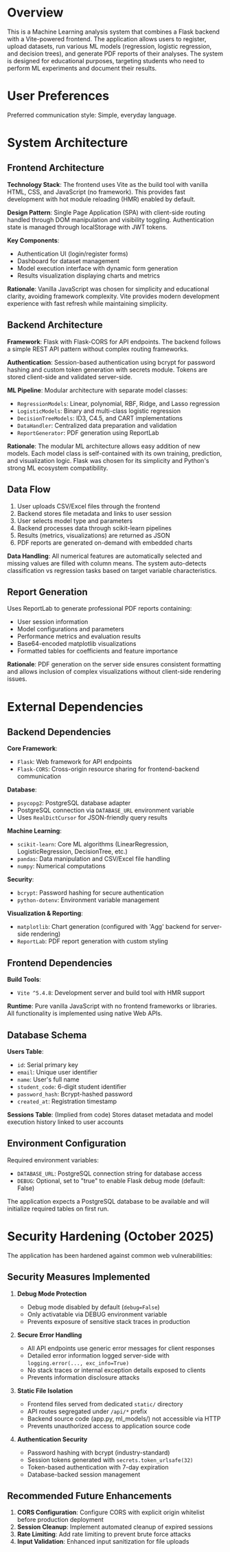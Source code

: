 # Overview

This is a Machine Learning analysis system that combines a Flask backend with a Vite-powered frontend. The application allows users to register, upload datasets, run various ML models (regression, logistic regression, and decision trees), and generate PDF reports of their analyses. The system is designed for educational purposes, targeting students who need to perform ML experiments and document their results.

# User Preferences

Preferred communication style: Simple, everyday language.

# System Architecture

## Frontend Architecture

**Technology Stack**: The frontend uses Vite as the build tool with vanilla HTML, CSS, and JavaScript (no framework). This provides fast development with hot module reloading (HMR) enabled by default.

**Design Pattern**: Single Page Application (SPA) with client-side routing handled through DOM manipulation and visibility toggling. Authentication state is managed through localStorage with JWT tokens.

**Key Components**:
- Authentication UI (login/register forms)
- Dashboard for dataset management
- Model execution interface with dynamic form generation
- Results visualization displaying charts and metrics

**Rationale**: Vanilla JavaScript was chosen for simplicity and educational clarity, avoiding framework complexity. Vite provides modern development experience with fast refresh while maintaining simplicity.

## Backend Architecture

**Framework**: Flask with Flask-CORS for API endpoints. The backend follows a simple REST API pattern without complex routing frameworks.

**Authentication**: Session-based authentication using bcrypt for password hashing and custom token generation with secrets module. Tokens are stored client-side and validated server-side.

**ML Pipeline**: Modular architecture with separate model classes:
- `RegressionModels`: Linear, polynomial, RBF, Ridge, and Lasso regression
- `LogisticModels`: Binary and multi-class logistic regression
- `DecisionTreeModels`: ID3, C4.5, and CART implementations
- `DataHandler`: Centralized data preparation and validation
- `ReportGenerator`: PDF generation using ReportLab

**Rationale**: The modular ML architecture allows easy addition of new models. Each model class is self-contained with its own training, prediction, and visualization logic. Flask was chosen for its simplicity and Python's strong ML ecosystem compatibility.

## Data Flow

1. User uploads CSV/Excel files through the frontend
2. Backend stores file metadata and links to user session
3. User selects model type and parameters
4. Backend processes data through scikit-learn pipelines
5. Results (metrics, visualizations) are returned as JSON
6. PDF reports are generated on-demand with embedded charts

**Data Handling**: All numerical features are automatically selected and missing values are filled with column means. The system auto-detects classification vs regression tasks based on target variable characteristics.

## Report Generation

Uses ReportLab to generate professional PDF reports containing:
- User session information
- Model configurations and parameters
- Performance metrics and evaluation results
- Base64-encoded matplotlib visualizations
- Formatted tables for coefficients and feature importance

**Rationale**: PDF generation on the server side ensures consistent formatting and allows inclusion of complex visualizations without client-side rendering issues.

# External Dependencies

## Backend Dependencies

**Core Framework**:
- `Flask`: Web framework for API endpoints
- `Flask-CORS`: Cross-origin resource sharing for frontend-backend communication

**Database**:
- `psycopg2`: PostgreSQL database adapter
- PostgreSQL connection via `DATABASE_URL` environment variable
- Uses `RealDictCursor` for JSON-friendly query results

**Machine Learning**:
- `scikit-learn`: Core ML algorithms (LinearRegression, LogisticRegression, DecisionTree, etc.)
- `pandas`: Data manipulation and CSV/Excel file handling
- `numpy`: Numerical computations

**Security**:
- `bcrypt`: Password hashing for secure authentication
- `python-dotenv`: Environment variable management

**Visualization & Reporting**:
- `matplotlib`: Chart generation (configured with 'Agg' backend for server-side rendering)
- `ReportLab`: PDF report generation with custom styling

## Frontend Dependencies

**Build Tools**:
- `Vite ^5.4.8`: Development server and build tool with HMR support

**Runtime**: Pure vanilla JavaScript with no frontend frameworks or libraries. All functionality is implemented using native Web APIs.

## Database Schema

**Users Table**:
- `id`: Serial primary key
- `email`: Unique user identifier
- `name`: User's full name
- `student_code`: 6-digit student identifier
- `password_hash`: Bcrypt-hashed password
- `created_at`: Registration timestamp

**Sessions Table**: (Implied from code) Stores dataset metadata and model execution history linked to user accounts

## Environment Configuration

Required environment variables:
- `DATABASE_URL`: PostgreSQL connection string for database access
- `DEBUG`: Optional, set to "true" to enable Flask debug mode (default: False)

The application expects a PostgreSQL database to be available and will initialize required tables on first run.

# Security Hardening (October 2025)

The application has been hardened against common web vulnerabilities:

## Security Measures Implemented

1. **Debug Mode Protection**
   - Debug mode disabled by default (`debug=False`)
   - Only activatable via DEBUG environment variable
   - Prevents exposure of sensitive stack traces in production

2. **Secure Error Handling**
   - All API endpoints use generic error messages for client responses
   - Detailed error information logged server-side with `logging.error(..., exc_info=True)`
   - No stack traces or internal exception details exposed to clients
   - Prevents information disclosure attacks

3. **Static File Isolation**
   - Frontend files served from dedicated `static/` directory
   - API routes segregated under `/api/*` prefix
   - Backend source code (app.py, ml_models/) not accessible via HTTP
   - Prevents unauthorized access to application source code

4. **Authentication Security**
   - Password hashing with bcrypt (industry-standard)
   - Session tokens generated with `secrets.token_urlsafe(32)`
   - Token-based authentication with 7-day expiration
   - Database-backed session management

## Recommended Future Enhancements

1. **CORS Configuration**: Configure CORS with explicit origin whitelist before production deployment
2. **Session Cleanup**: Implement automated cleanup of expired sessions
3. **Rate Limiting**: Add rate limiting to prevent brute force attacks
4. **Input Validation**: Enhanced input sanitization for file uploads